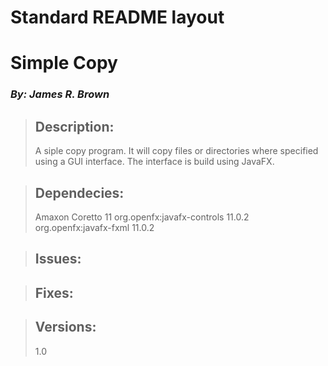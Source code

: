 # **Standard README layout**  

# Simple Copy
### *By: James R. Brown*

> ## Description:  
>  A siple copy program.  It will copy files or directories where specified using a GUI interface.  The interface is build using JavaFX.
>
>  
  
> ## Dependecies:
>  Amaxon Coretto 11
>  org.openfx:javafx-controls 11.0.2
>  org.openfx:javafx-fxml 11.0.2
>  
  
> ## Issues:  
>
>
>  
  
> ## Fixes:  
  
> ## Versions:  
>  1.0
>
>  




